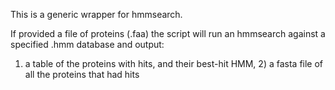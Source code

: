 This is a generic wrapper for hmmsearch.

If provided a file of proteins (.faa) the script will run an hmmsearch against a specified .hmm database and output:
1) a table of the proteins with hits, and their best-hit HMM, 2) a fasta file of all the proteins that had hits
